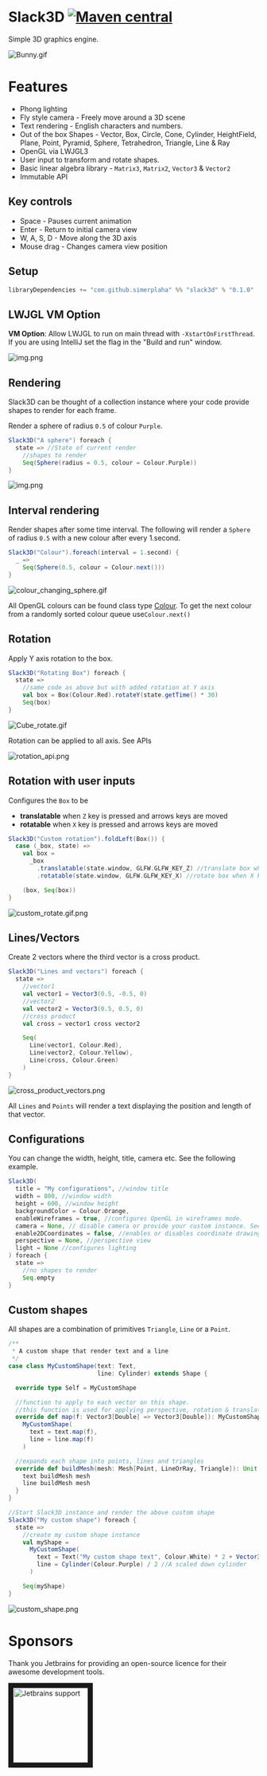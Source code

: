 # Slack3D [![Maven central][maven-badge]][maven-link]

[gitter-badge]: https://badges.gitter.im/Join%20Chat.svg

[gitter-link]: https://gitter.im/Slack3D/community

[maven-badge]: https://img.shields.io/maven-central/v/com.github.simerplaha/slack3d_2.13.svg

[maven-link]: https://search.maven.org/search?q=g:com.github.simerplaha%20AND%20a:slack3d_2.13

Simple 3D graphics engine.

![Bunny.gif](docs/bunny.gif)

# Features

- Phong lighting
- Fly style camera - Freely move around a 3D scene
- Text rendering - English characters and numbers.
- Out of the box Shapes - Vector, Box, Circle, Cone, Cylinder, HeightField, Plane, Point, Pyramid, Sphere, Tetrahedron,
  Triangle, Line & Ray
- OpenGL via LWJGL3
- User input to transform and rotate shapes.
- Basic linear algebra library - `Matrix3`, `Matrix2`, `Vector3` & `Vector2`
- Immutable API

## Key controls

- Space - Pauses current animation
- Enter - Return to initial camera view
- W, A, S, D - Move along the 3D axis
- Mouse drag - Changes camera view position

## Setup

```scala
libraryDependencies += "com.github.simerplaha" %% "slack3d" % "0.1.0"
```

## LWJGL VM Option

**VM Option**: Allow LWJGL to run on main thread with `-XstartOnFirstThread`. If you are using IntelliJ set the flag in
the "Build and run" window.

![img.png](docs/intellij_vm_option.png)

## Rendering

Slack3D can be thought of a collection instance where your code provide shapes to render for each frame.

Render a sphere of radius `0.5` of colour `Purple`.

```scala
Slack3D("A sphere") foreach {
  state => //State of current render
    //shapes to render
    Seq(Sphere(radius = 0.5, colour = Colour.Purple))
}
```

![img.png](docs/purple_sphere.png)

## Interval rendering

Render shapes after some time interval. The following will render a `Sphere` of radius `0.5` with a new colour after
every 1.second.

```scala
Slack3D("Colour").foreach(interval = 1.second) {
  _ =>
    Seq(Sphere(0.5, colour = Colour.next()))
}
```

![colour_changing_sphere.gif](docs/colour_changing_sphere.gif)

All OpenGL colours can be found class type [Colour](/graphics/src/main/scala/slack3d/graphics/colour/Colour.scala). To
get the next colour from a randomly sorted colour queue use```Colour.next()```

## Rotation

Apply Y axis rotation to the box.

```scala
Slack3D("Rotating Box") foreach {
  state =>
    //same code as above but with added rotation at Y axis
    val box = Box(Colour.Red).rotateY(state.getTime() * 30)
    Seq(box)
}
```

![Cube_rotate.gif](docs/cube_rotate.gif)

Rotation can be applied to all axis. See APIs

![rotation_api.png](docs/rotation_api.png)

## Rotation with user inputs

Configures the `Box` to be

- **translatable** when `Z` key is pressed and arrows keys are moved
- **rotatable** when `X` key is pressed and arrows keys are moved

```scala
Slack3D("Custom rotation").foldLeft(Box()) {
  case (_box, state) =>
    val box =
      _box
        .translatable(state.window, GLFW.GLFW_KEY_Z) //translate box when Z key is pressed
        .rotatable(state.window, GLFW.GLFW_KEY_X) //rotate box when X key is pressed

    (box, Seq(box))
}
```

![custom_rotate.gif.png](docs/custom_rotate.gif)

## Lines/Vectors

Create 2 vectors where the third vector is a cross product.

```scala
Slack3D("Lines and vectors") foreach {
  state =>
    //vector1
    val vector1 = Vector3(0.5, -0.5, 0)
    //vector2
    val vector2 = Vector3(0.5, 0.5, 0)
    //cross product
    val cross = vector1 cross vector2

    Seq(
      Line(vector1, Colour.Red),
      Line(vector2, Colour.Yellow),
      Line(cross, Colour.Green)
    )
}
```

![cross_product_vectors.png](docs/cross_product_vectors.png)

All `Lines` and `Points` will render a text displaying the position and length of that vector.

## Configurations

You can change the width, height, title, camera etc. See the following example.

```scala
Slack3D(
  title = "My configurations", //window title
  width = 800, //window width
  height = 600, //window height
  backgroundColor = Colour.Orange,
  enableWireframes = true, //configures OpenGL in wireframes mode. 
  camera = None, // disable camera or provide your custom instance. See how default works
  enable2DCoordinates = false, //enables or disables coordinate drawing
  perspective = None, //perspective view
  light = None //configures lighting 
) foreach {
  state =>
    //no shapes to render
    Seq.empty
}
```

## Custom shapes

All shapes are a combination of primitives `Triangle`, `Line` or a `Point`.

```scala
/**
 * A custom shape that render text and a line
 */
case class MyCustomShape(text: Text,
                         line: Cylinder) extends Shape {

  override type Self = MyCustomShape

  //function to apply to each vector on this shape.
  //this function is used for applying perspective, rotation & translation
  override def map(f: Vector3[Double] => Vector3[Double]): MyCustomShape =
    MyCustomShape(
      text = text.map(f),
      line = line.map(f)
    )

  //expands each shape into points, lines and triangles
  override def buildMesh(mesh: Mesh[Point, LineOrRay, Triangle]): Unit = {
    text buildMesh mesh
    line buildMesh mesh
  }
}

//Start Slack3D instance and render the above custom shape
Slack3D("My custom shape") foreach {
  state =>
    //create my custom shape instance
    val myShape =
      MyCustomShape(
        text = Text("My custom shape text", Colour.White) * 2 + Vector3(-0.6, 0.4), //a scaled & translated custom text
        line = Cylinder(Colour.Purple) / 2 //A scaled down cylinder
      )

    Seq(myShape)
}
```

![custom_shape.png](docs/custom_shape.png)

# Sponsors

Thank you Jetbrains for providing an open-source licence for their awesome development tools.

<a href="https://www.jetbrains.com/?from=Slack3D" target="_blank"><img src="/docs/jetbrains.png" alt="Jetbrains support" height="150" border="10" /></a>
